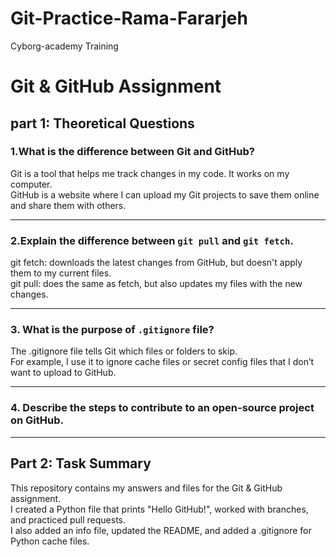# Git-Practice-Rama-Fararjeh
Cyborg-academy Training

# Git & GitHub Assignment
## part 1: Theoretical Questions

### 1.What is the difference between Git and GitHub?
Git is a tool that helps me track changes in my code. It works on my computer.  
GitHub is a website where I can upload my Git projects to save them online and share them with others.

------------------------------

### 2.Explain the difference between `git pull` and `git fetch`.
git fetch:  downloads the latest changes from GitHub, but doesn't apply them to my current files.  
git pull: does the same as fetch, but also updates my files with the new changes.

------------------------------

### 3. What is the purpose of `.gitignore` file?
The .gitignore file tells Git which files or folders to skip.  
For example, I use it to ignore cache files or secret config files that I don’t want to upload to GitHub.

------------------------------
### 4. Describe the steps to contribute to an open-source project on GitHub.







-----------------------------

## Part 2: Task Summary

This repository contains my answers and files for the Git & GitHub assignment.  
I created a Python file that prints "Hello GitHub!", worked with branches, and practiced pull requests.  
I also added an info file, updated the README, and added a .gitignore for Python cache files.
